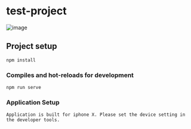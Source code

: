 # test-project
![image](https://user-images.githubusercontent.com/60172525/123554049-dbfdee80-d7b0-11eb-82c8-8e3f45f6d98a.png)

## Project setup
```
npm install
```

### Compiles and hot-reloads for development
```
npm run serve
```

### Application Setup
```
Application is built for iphone X. Please set the device setting in the developer tools.
```

<!-- ### Compiles and minifies for production
```
npm run build
```

### Lints and fixes files
```
npm run lint
``` -->

